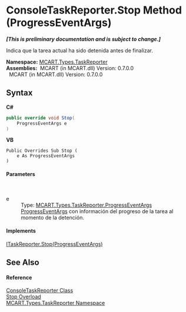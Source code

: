 # ConsoleTaskReporter.Stop Method (ProgressEventArgs)
 _**\[This is preliminary documentation and is subject to change.\]**_

Indica que la tarea actual ha sido detenida antes de finalizar.

**Namespace:**&nbsp;<a href="256f3901-18cb-eeca-835c-7de778822db3">MCART.Types.TaskReporter</a><br />**Assemblies:**&nbsp;&nbsp;MCART (in MCART.dll) Version: 0.7.0.0<br />&nbsp;&nbsp;MCART (in MCART.dll) Version: 0.7.0.0<br />

## Syntax

**C#**<br />
``` C#
public override void Stop(
	ProgressEventArgs e
)
```

**VB**<br />
``` VB
Public Overrides Sub Stop ( 
	e As ProgressEventArgs
)
```


#### Parameters
&nbsp;<dl><dt>e</dt><dd>Type: <a href="ca737456-2d6f-7f13-63a9-5b5d228c5048">MCART.Types.TaskReporter.ProgressEventArgs</a><br /><a href="ca737456-2d6f-7f13-63a9-5b5d228c5048">ProgressEventArgs</a> con información del progreso de la tarea al momento de la detención.</dd></dl>

#### Implements
<a href="19ebcd19-d0ef-cf26-691e-14c8ffc0c38e">ITaskReporter.Stop(ProgressEventArgs)</a><br />

## See Also


#### Reference
<a href="33ab697e-a7c6-ba80-19b2-ef4705632f90">ConsoleTaskReporter Class</a><br /><a href="91551dc0-84f7-ed76-0a2d-ae9214edb536">Stop Overload</a><br /><a href="256f3901-18cb-eeca-835c-7de778822db3">MCART.Types.TaskReporter Namespace</a><br />